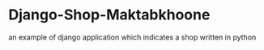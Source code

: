 # Django-Shop-Maktabkhoone
an example of django application which indicates a shop written in python
